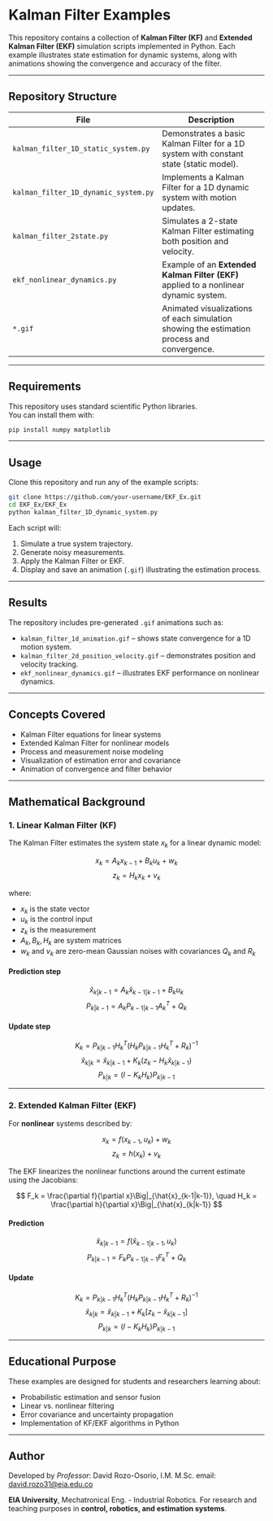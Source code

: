 # Kalman Filter Examples

This repository contains a collection of **Kalman Filter (KF)** and **Extended Kalman Filter (EKF)** simulation scripts implemented in Python. Each example illustrates state estimation for dynamic systems, along with animations showing the convergence and accuracy of the filter.

---

## Repository Structure

| File | Description |
|------|--------------|
| `kalman_filter_1D_static_system.py` | Demonstrates a basic Kalman Filter for a 1D system with constant state (static model). |
| `kalman_filter_1D_dynamic_system.py` | Implements a Kalman Filter for a 1D dynamic system with motion updates. |
| `kalman_filter_2state.py` | Simulates a 2-state Kalman Filter estimating both position and velocity. |
| `ekf_nonlinear_dynamics.py` | Example of an **Extended Kalman Filter (EKF)** applied to a nonlinear dynamic system. |
| `*.gif` | Animated visualizations of each simulation showing the estimation process and convergence. |

---

## Requirements

This repository uses standard scientific Python libraries.  
You can install them with:

```bash
pip install numpy matplotlib
```

---

## Usage

Clone this repository and run any of the example scripts:

```bash
git clone https://github.com/your-username/EKF_Ex.git
cd EKF_Ex/EKF_Ex
python kalman_filter_1D_dynamic_system.py
```

Each script will:
1. Simulate a true system trajectory.  
2. Generate noisy measurements.  
3. Apply the Kalman Filter or EKF.  
4. Display and save an animation (`.gif`) illustrating the estimation process.

---

## Results

The repository includes pre-generated `.gif` animations such as:

- `kalman_filter_1d_animation.gif` – shows state convergence for a 1D motion system.  
- `kalman_filter_2d_position_velocity.gif` – demonstrates position and velocity tracking.  
- `ekf_nonlinear_dynamics.gif` – illustrates EKF performance on nonlinear dynamics.

---

## Concepts Covered

- Kalman Filter equations for linear systems  
- Extended Kalman Filter for nonlinear models  
- Process and measurement noise modeling  
- Visualization of estimation error and covariance  
- Animation of convergence and filter behavior

---

## Mathematical Background

### 1. Linear Kalman Filter (KF)

The Kalman Filter estimates the system state $x_k$ for a linear dynamic model:

$$
x_k = A_k x_{k-1} + B_k u_k + w_k
$$
$$
z_k = H_k x_k + v_k
$$

where:  
- $x_k$ is the state vector  
- $u_k$ is the control input  
- $z_k$ is the measurement  
- $A_k, B_k, H_k$ are system matrices  
- $w_k$ and $v_k$ are zero-mean Gaussian noises with covariances $Q_k$ and $R_k$

#### **Prediction step**
$$
\hat{x}_{k|k-1} = A_k \hat{x}_{k-1|k-1} + B_k u_k
$$
$$
P_{k|k-1} = A_k P_{k-1|k-1} A_k^T + Q_k
$$

#### **Update step**
$$
K_k = P_{k|k-1} H_k^T (H_k P_{k|k-1} H_k^T + R_k)^{-1}
$$
$$
\hat{x}_{k|k} = \hat{x}_{k|k-1} + K_k (z_k - H_k \hat{x}_{k|k-1})
$$
$$
P_{k|k} = (I - K_k H_k) P_{k|k-1}
$$

---

### 2. Extended Kalman Filter (EKF)

For **nonlinear** systems described by:

$$
x_k = f(x_{k-1}, u_k) + w_k
$$
$$
z_k = h(x_k) + v_k
$$

The EKF linearizes the nonlinear functions around the current estimate using the Jacobians:

$$
F_k = \frac{\partial f}{\partial x}\Big|_{\hat{x}_{k-1|k-1}}, \quad H_k = \frac{\partial h}{\partial x}\Big|_{\hat{x}_{k|k-1}}
$$

#### **Prediction**
$$
\hat{x}_{k|k-1} = f(\hat{x}_{k-1|k-1}, u_k)
$$
$$
P_{k|k-1} = F_k P_{k-1|k-1} F_k^T + Q_k
$$

#### **Update**
$$
K_k = P_{k|k-1} H_k^T (H_k P_{k|k-1} H_k^T + R_k)^{-1}
$$
$$
\hat{x}_{k|k} = \hat{x}_{k|k-1} + K_k [z_k - \hat{x}_{k|k-1}]
$$
$$
P_{k|k} = (I - K_k H_k) P_{k|k-1}
$$

---

## Educational Purpose

These examples are designed for students and researchers learning about:
- Probabilistic estimation and sensor fusion
- Linear vs. nonlinear filtering
- Error covariance and uncertainty propagation
- Implementation of KF/EKF algorithms in Python

---

## Author

Developed by *Professor*: David Rozo-Osorio, I.M. M.Sc. email: david.rozo31@eia.edu.co

**EIA University**, Mechatronical Eng. - Industrial Robotics. For research and teaching purposes in **control, robotics, and estimation systems**.
